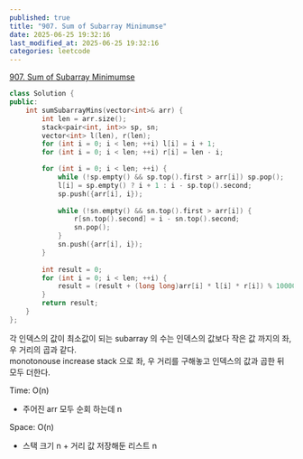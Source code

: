 ```yaml
---
published: true
title: "907. Sum of Subarray Minimumse"
date: 2025-06-25 19:32:16
last_modified_at: 2025-06-25 19:32:16
categories: leetcode
---
```

[907. Sum of Subarray Minimumse](https://leetcode.com/problems/sum-of-subarray-minimums/description/)
```cpp
class Solution {
public:
    int sumSubarrayMins(vector<int>& arr) {
        int len = arr.size();
        stack<pair<int, int>> sp, sn;
        vector<int> l(len), r(len);
        for (int i = 0; i < len; ++i) l[i] = i + 1;
        for (int i = 0; i < len; ++i) r[i] = len - i;

        for (int i = 0; i < len; ++i) {
            while (!sp.empty() && sp.top().first > arr[i]) sp.pop();
            l[i] = sp.empty() ? i + 1 : i - sp.top().second;
            sp.push({arr[i], i});
        
            while (!sn.empty() && sn.top().first > arr[i]) {
                r[sn.top().second] = i - sn.top().second;
                sn.pop();
            }
            sn.push({arr[i], i});
        }
        
        int result = 0;
        for (int i = 0; i < len; ++i) {
            result = (result + (long long)arr[i] * l[i] * r[i]) % 1000000007;
        }
        return result;
    }
};
```
각 인덱스의 값이 최소값이 되는 subarray 의 수는 인덱스의 값보다 작은 값 까지의 좌, 우 거리의 곱과 같다.  
monotonouse increase stack 으로 좌, 우 거리를 구해놓고 인덱스의 값과 곱한 뒤 모두 더한다.  

Time: O(n)
 - 주어진 arr 모두 순회 하는데 n

Space: O(n)
 - 스택 크기 n + 거리 값 저장해둔 리스트 n